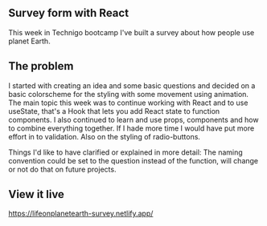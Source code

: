 ## Survey form with React
This week in Technigo bootcamp I've built a survey about how people use planet Earth.

## The problem
I started with creating an idea and some basic questions and decided on a basic colorscheme for the styling with some movement using animation. The main topic this week was to continue working with React and to use useState, that's a Hook that lets you add React state to function components. I also continued to learn and use props, components and how to combine everything together. If I hade more time I would have put more effort in to validation. Also on the styling of radio-buttons.

Things I'd like to have clarified or explained in more detail: The naming convention could be set to the question instead of the function, will change or not do that on future projects.

## View it live
https://lifeonplanetearth-survey.netlify.app/